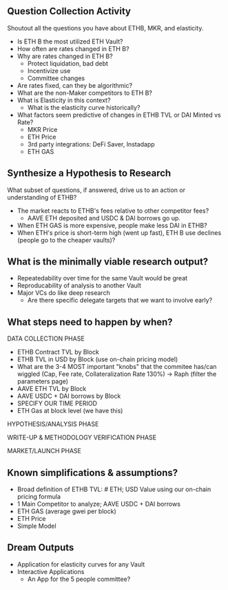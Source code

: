 ## Question Collection Activity 

Shoutout all the questions you have about ETHB, MKR, and elasticity.

- Is ETH B the most utilized ETH Vault? 
- How often are rates changed in ETH B? 
- Why are rates changed in ETH B?
	- Protect liquidation, bad debt
	- Incentivize use
	- Committee changes
- Are rates fixed, can they be algorithmic?
- What are the non-Maker competitors to ETH B?
- What is Elasticity in this context? 
	- What is the elasticity curve historically?
- What factors seem predictive of changes in ETHB TVL or DAI Minted vs Rate? 
	- MKR Price
	- ETH Price
	- 3rd party integrations: DeFi Saver, Instadapp 
	- ETH GAS

## Synthesize a Hypothesis to Research

What subset of questions, if answered, drive us to an action or understanding of ETHB?

- The market reacts to ETHB's fees relative to other competitor fees?
	- AAVE ETH deposited and USDC & DAI borrows go up. 
- When ETH GAS is more expensive, people make less DAI in ETHB?
- When ETH's price is short-term high (went up fast), ETH B use declines (people go to the cheaper vaults)?

## What is the minimally viable research output?

- Repeatedability over time for the same Vault would be great
- Reproducability of analysis to another Vault
- Major VCs do like deep research
	- Are there specific delegate targets that we want to involve early?

## What steps need to happen by when? 

DATA COLLECTION PHASE 
- ETHB Contract TVL by Block
- ETHB TVL in USD by Block (use on-chain pricing model)
- What are the 3-4 MOST important "knobs" that the commitee has/can wiggled (Cap, Fee rate, Collateralization Rate 130%) -> Raph (filter the parameters page)
- AAVE ETH TVL by Block
- AAVE USDC + DAI borrows by Block
- SPECIFY OUR TIME PERIOD
- ETH Gas at block level (we have this)

HYPOTHESIS/ANALYSIS PHASE

WRITE-UP & METHODOLOGY VERIFICATION PHASE 

MARKET/LAUNCH PHASE

## Known simplifications & assumptions?

- Broad definition of ETHB TVL: # ETH; USD Value using our on-chain pricing formula
- 1 Main Competitor to analyze; AAVE USDC + DAI borrows
- ETH GAS (average gwei per block)
- ETH Price
- Simple Model 

## Dream Outputs

- Application for elasticity curves for any Vault
- Interactive Applications
	- An App for the 5 people committee? 
